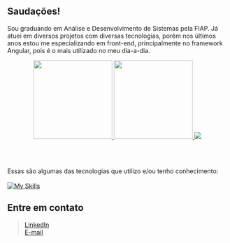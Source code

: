 <b>Saudações!</b>
----------------------
Sou graduando em Análise e Desenvolvimento de Sistemas pela FIAP. Já atuei em diversos projetos com diversas tecnologias, porém nos últimos anos estou me especializando em front-end, principalmente no framework Angular, pois é o mais utilizado no meu dia-a-dia.

<div align="center">
  <a href="https://github.com/marcosfrancodeveloper">
  <img height="180em" src="https://github-readme-stats.vercel.app/api?username=marcosfrancodeveloper&show_icons=true&theme=dark&include_all_commits=true&count_private=true" />
  <img height="180em" src="https://github-readme-stats.vercel.app/api/top-langs/?username=marcosfrancodeveloper&layout=compact&langs_count=7&theme=dark" />
  <a height="180em" href="http://www.github.com/marcosfrancodeveloper"><img src="https://github-readme-streak-stats.herokuapp.com/?user=marcosfrancodeveloper&stroke=2ea043&background=171717&ring=3382ed&fire=ff6347&currStreakNum=0bd967&currStreakLabel=3382ed&sideNums=0bd967&sideLabels=3382ed&dates=0bd967&hide_border=true" /></a>
</div>
    
<br/><br/>

Essas são algumas das tecnologias que utilizo e/ou tenho conhecimento:<br/><br/>
[![My Skills](https://skillicons.dev/icons?i=git,github,html,css,js,ts,nodejs,react,angular,vuejs,vite,vscode,webpack,bootstrap,jest,md,postman,reactivex,xd,ai,figma,jenkins&perline=9)](https://skillicons.dev)
  
## Entre em contato

> <a href="https://www.linkedin.com/in/marcosfranco-developer" target="_blank">LinkedIn</a><br/>
> <a href="mailto:marcosfranco.developer@gmail.com">E-mail</a>
